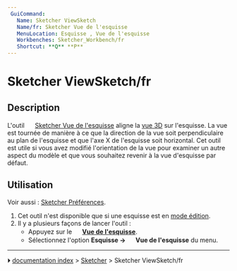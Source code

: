 ```yaml
---
 GuiCommand:
   Name: Sketcher ViewSketch
   Name/fr: Sketcher Vue de l'esquisse
   MenuLocation: Esquisse , Vue de l'esquisse
   Workbenches: Sketcher_Workbench/fr
   Shortcut: **Q** **P**
---
```


# Sketcher ViewSketch/fr

## Description

L\'outil <img alt="" src=images/Sketcher_ViewSketch.svg  style="width:16px;"> [Sketcher Vue de l\'esquisse](Sketcher_ViewSketch/fr.md) aligne la [vue 3D](3D_view/fr.md) sur l\'esquisse. La vue est tournée de manière à ce que la direction de la vue soit perpendiculaire au plan de l\'esquisse et que l\'axe X de l\'esquisse soit horizontal. Cet outil est utile si vous avez modifié l\'orientation de la vue pour examiner un autre aspect du modèle et que vous souhaitez revenir à la vue d\'esquisse par défaut.



## Utilisation

Voir aussi : [Sketcher Préférences](Sketcher_Preferences/fr#Affichage.md).

1.  Cet outil n\'est disponible que si une esquisse est en [mode édition](Sketcher_EditSketch/fr.md).
2.  Il y a plusieurs façons de lancer l\'outil :
    -   Appuyez sur le **<img src="images/Sketcher_ViewSketch.svg" width=16px> [Vue de l'esquisse](Sketcher_ViewSketch/fr.md)**.
    -   Sélectionnez l\'option **Esquisse → <img src="images/Sketcher_ViewSketch.svg" width=16px> Vue de l'esquisse** du menu.



---
⏵ [documentation index](../README.md) > [Sketcher](Sketcher_Workbench.md) > Sketcher ViewSketch/fr

